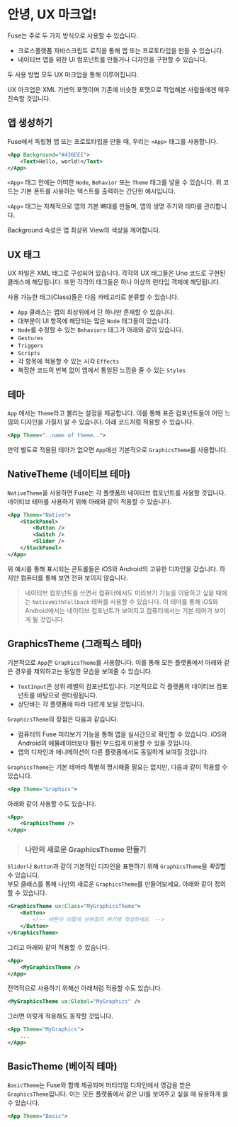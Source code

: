 # 안녕, UX 마크업!

Fuse는 주로 두 가지 방식으로 사용할 수 있습니다.
- 크로스플랫폼 자바스크립트 로직을 통해 앱 또는 프로토타입을 만들 수 있습니다.
- 네이티브 앱을 위한 UI 컴포넌트를 만들거나 디자인을 구현할 수 있습니다.

두 사용 방법 모두 UX 마크업을 통해 이루어집니다.

UX 마크업은 XML 기반의 포맷이며 기존에 비슷한 포맷으로 작업해본 사람들에겐 매우 친숙할 것입니다.

## 앱 생성하기
Fuse에서 독립형 앱 또는 프로토타입을 만들 때, 우리는 `<App>` 태그를 사용합니다.

```xml
<App Background="#436EEE">
    <Text>Hello, world!</Text>
</App>
```

`<App>` 태그 안에는 어떠한 `Node`, `Behavior` 또는 `Theme` 태그를 넣을 수 있습니다. 위 코드는 기본 폰트를 사용하는 텍스트를 출력하는 간단한 예시입니다.

`<App>` 태그는 자체적으로 앱의 기본 뼈대를 만들며, 앱의 생명 주기와 테마를 관리합니다.

Background 속성은 앱 최상위 View의 색상을 제어합니다.

## UX 태그

UX 파일은 XML 태그로 구성되어 있습니다. 각각의 UX 태그들은 Uno 코드로 구현된 클래스에 해당됩니다. 또한 각각의 태그들은 하나 이상의 런타임 객체에 해당됩니다.

사용 가능한 태그(Class)들은 다음 카테고리로 분류할 수 있습니다.
 - `App` 클래스는 앱의 최상위에서 단 하나만 존재할 수 있습니다.
 - 대부분이 UI 항목에 해당되는 많은 `Node` 태그들이 있습니다.
 - `Node`를 수정할 수 있는 `Behaviors` 태그가 아래와 같이 있습니다.
  - `Gestures` 
  - `Triggers`
  - `Scripts`
  - 각 항목에 적용할 수 있는 시각 `Effects`
 - 복잡한 코드의 반복 없이 앱에서 통일된 느낌을 줄 수 있는 `Styles`

## 테마

`App` 에서는 `Theme`라고 불리는 설정을 제공합니다. 이를 통해 표준 컴포넌트들이 어떤 느낌의 디자인을 가질지 알 수 있습니다. 아래 코드처럼 적용할 수 있습니다.

```xml
<App Theme="..name of theme..">
```

만약 별도로 적용된 테마가 없으면 `App`에선 기본적으로 `GraphicsTheme`를 사용합니다.

## NativeTheme (네이티브 테마)

`NativeTheme`을 사용하면 Fuse는 각 플랫폼의 네이티브 컴포넌트를 사용할 것입니다. 네이티브 테마를 사용하기 위해 아래와 같이 적용할 수 있습니다.

```xml
<App Theme="Native">
    <StackPanel>
        <Button />
        <Switch />
        <Slider />
    </StackPanel>
</App>
```

위 예시를 통해 표시되는 콘트롤들은 iOS와 Android의 고유한 디자인을 갖습니다. 하지만 컴퓨터를 통해 보면 전혀 보이지 않습니다.

> 네이티브 컴포넌트를 쓰면서 컴퓨터에서도 미리보기 기능을 이용하고 싶을 때에는 `NativeWithFallback` 테마를 사용할 수 있습니다. 이 테마를 통해 iOS와 Android에서는 네이티브 컴포넌트가 보여지고 컴퓨터에서는 기본 테마가 보이게 될 것입니다.

## GraphicsTheme (그래픽스 테마)

기본적으로 `App`은 `GraphicsTheme`를 사용합니다. 이를 통해 모든 플랫폼에서 아래와 같은 경우를 제외하고는 동일한 모습을 보여줄 수 있습니다.
 - `TextInput`은 상위 레벨의 컴포넌트입니다. 기본적으로 각 플랫폼의 네이티브 컴포넌트를 바탕으로 렌더링됩니다.
 - 상단바는 각 플랫폼에 따라 다르게 보일 것입니다.

`GraphicsTheme`의 장점은 다음과 같습니다.
 - 컴퓨터의 Fuse 미리보기 기능을 통해 앱을 실시간으로 확인할 수 있습니다. iOS와 Android의 에뮬레이터보다 훨씬 부드럽게 이용할 수 있을 것입니다.
 - 앱의 디자인과 애니메이션이 다른 플랫폼에서도 동일하게 보여질 것입니다.

`GraphicsTheme`는 기본 테마라 특별히 명시해줄 필요는 없지만, 다음과 같이 적용할 수 있습니다.

```xml
<App Theme="Graphics">
```

아래와 같이 사용할 수도 있습니다.

```xml
<App>
    <GraphicsTheme />
</App>
```

> ### 나만의 새로운 GraphicsTheme 만들기<br/>
`Slider`나 `Button`과 같이 기본적인 디자인을 표현하기 위해 `GraphicsTheme`을 *확장*할 수 있습니다.<br/>
부모 클래스를 통해 나만의 새로운 `GraphicsTheme`를 만들어보세요. 아래와 같이 정의할 수 있습니다.
```xml
<GraphicsTheme ux:Class="MyGraphicsTheme">
    <Button>
        <!-- 버튼이 어떻게 보여질지 여기에 작성하세요. -->
    </Button>
</GraphicsTheme>
```
그리고 아래와 같이 적용할 수 있습니다.
```xml
<App>
    <MyGraphicsTheme />
</App>
```
전역적으로 사용하기 위해선 아래처럼 적용할 수도 있습니다.
```xml
<MyGraphicsTheme ux:Global="MyGraphics" />
```
그러면 이렇게 적용해도 동작할 것입니다.
```xml
<App Theme="MyGraphics">
    ...
</App>
```

## BasicTheme (베이직 테마)

`BasicTheme`는 Fuse와 함께 제공되며 머티리얼 디자인에서 영감을 받은 `GraphicsTheme`입니다. 이는 모든 플랫폼에서 같은 UI를 보여주고 싶을 때 유용하게 쓸 수 있습니다.

```xml
<App Theme="Basic">
```
